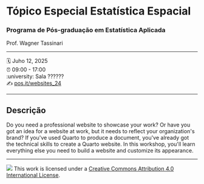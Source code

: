 Tópico Especial Estatística Espacial
================

### Programa de Pós-graduação em Estatística Aplicada

Prof. Wagner Tassinari

-----

:spiral_calendar: Juho 12, 2025  
:alarm_clock:     09:00 - 17:00  
:university:          Sala ??????  
:writing_hand:    [pos.it/websites_24](http://pos.it/websites_24)

-----

## Descrição

Do you need a professional website to showcase your work? Or have you got an idea for a website at work, but it needs to reflect your organization's brand? If you've used Quarto to produce a document, you've already got the technical skills to create a Quarto website. In this workshop, you'll learn everything else you need to build a website and customize its appearance.

-----

![](https://i.creativecommons.org/l/by/4.0/88x31.png) This work is
licensed under a [Creative Commons Attribution 4.0 International
License](https://creativecommons.org/licenses/by/4.0/).
